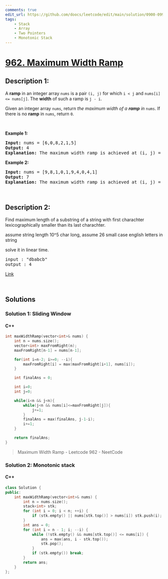 ```yaml
---
comments: true
edit_url: https://github.com/doocs/leetcode/edit/main/solution/0900-0999/0962.Maximum%20Width%20Ramp/README_EN.md
tags:
    - Stack
    - Array
    - Two Pointers
    - Monotonic Stack
---
```


<!-- problem:start -->

# [962. Maximum Width Ramp](https://leetcode.com/problems/maximum-width-ramp)

## Description 1:

<!-- description:start -->

<p>A <strong>ramp</strong> in an integer array <code>nums</code> is a pair <code>(i, j)</code> for which <code>i &lt; j</code> and <code>nums[i] &lt;= nums[j]</code>. The <strong>width</strong> of such a ramp is <code>j - i</code>.</p>

<p>Given an integer array <code>nums</code>, return <em>the maximum width of a <strong>ramp</strong> in </em><code>nums</code>. If there is no <strong>ramp</strong> in <code>nums</code>, return <code>0</code>.</p>

<p>&nbsp;</p>
<p><strong class="example">Example 1:</strong></p>

<pre>
<strong>Input:</strong> nums = [6,0,8,2,1,5]
<strong>Output:</strong> 4
<strong>Explanation:</strong> The maximum width ramp is achieved at (i, j) = (1, 5): nums[1] = 0 and nums[5] = 5.
</pre>

<p><strong class="example">Example 2:</strong></p>

<pre>
<strong>Input:</strong> nums = [9,8,1,0,1,9,4,0,4,1]
<strong>Output:</strong> 7
<strong>Explanation:</strong> The maximum width ramp is achieved at (i, j) = (2, 9): nums[2] = 1 and nums[9] = 1.
</pre>

<p>&nbsp;</p>

## Description 2:

Find maximum length of a substring of a string with first charachter lexicographically smaller than its last charachter.

assume string length 10^5 char long, assume 26 small case english letters in string

solve it in linear time.

<pre>
input : "dbabcb"
output : 4
</pre>

[Link](https://leetcode.com/discuss/post/4834179/google-l4-onsite-by-anonymous_user-eqlw/)

<!-- description:end -->
<p>&nbsp;</p>

## Solutions

<!-- solution:start -->

### Solution 1: Sliding Window

#### C++

```cpp
int maxWidthRamp(vector<int>& nums) {
    int n = nums.size();
    vector<int> maxFromRight(n);
    maxFromRight[n-1] = nums[n-1];

    for(int i=n-2; i>=0; --i){
        maxFromRight[i] = max(maxFromRight[i+1], nums[i]);
    }

    int finalAns = 0;

    int i=0;
    int j=0;

    while(i<n && j<n){
        while(j<n && nums[i]<=maxFromRight[j]){
            j+=1;
        }
        finalAns = max(finalAns, j-1-i);
        i+=1;
    }

    return finalAns;
}
```
>Maximum Width Ramp - Leetcode 962 - NeetCode

### Solution 2: Monotonic stack

#### C++

```cpp
class Solution {
public:
    int maxWidthRamp(vector<int>& nums) {
        int n = nums.size();
        stack<int> stk;
        for (int i = 0; i < n; ++i) {
            if (stk.empty() || nums[stk.top()] > nums[i]) stk.push(i);
        }
        int ans = 0;
        for (int i = n - 1; i; --i) {
            while (!stk.empty() && nums[stk.top()] <= nums[i]) {
                ans = max(ans, i - stk.top());
                stk.pop();
            }
            if (stk.empty()) break;
        }
        return ans;
    }
};
```

